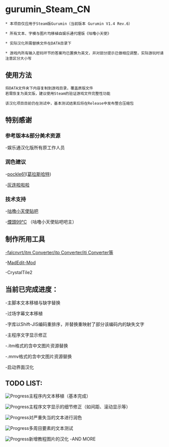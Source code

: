 # gurumin_Steam_CN


```
* 本项目仅应用于Steam版Gurumin（当前版本 Gurumin V1.4 Rev.6）

* 所有文本、字模与图片均移植自娱乐通代理版《咕噜小天使》

* 实际汉化所需替换文件在DATA目录下

* 游戏内所有输入密码环节的答案均已置换为英文，并对部分提示已做相应调整，实际游玩时请注意区分大小写
```



## 使用方法

```
将DATA文件夹下内容复制到游戏目录，覆盖原版文件
若需恢复为英文版，建议使用Steam的验证游戏文件完整性功能

该汉化项目目前仍在测试中，基本测试结束后将在Release中发布整合压缩包
```



## 特别感谢

### 参考版本&部分美术资源

-娱乐通汉化版所有原工作人员

### 润色建议

-[pockle61](https://tieba.baidu.com/home/main?un=pockle61&ie=utf-8&id=d212706f636b6c653631ab53?t=1503985727&fr=pb)([葛拉斯哈特](https://tieba.baidu.com/home/main?un=%E8%91%9B%E6%8B%89%E6%96%AF%E5%93%88%E7%89%B9&id=8e31e8919be68b89e696afe59388e789b92d00&ie=utf-8&fr=pb))

-[灰连啦啦啦](https://space.bilibili.com/149729)

### 技术支持

-[咕噜小天使贴吧](https://tieba.baidu.com/f?ie=utf-8&kw=咕噜小天使)

-[煙頭99℃](https://tieba.baidu.com/home/main/?un=%E7%B9%81%E6%98%9F%E8%BD%A8%E8%BF%B9%E4%B8%BFStar&ie=utf-8&id=d670e7b981e6989fe8bda8e8bfb9e4b8bf537461728637&fr=frs) （咕噜小天使贴吧吧主）



## 制作所用工具

[-falcnvrt/itm Converter/itp Converter/iti Converter等](https://www.pokanchan.jp/dokuwiki/software/start)

-[MadEdit-Mod](https://sourceforge.net/projects/madedit-mod/)

-CrystalTile2



## 当前已完成进度：

-主脚本文本移植与缺字替换

-过场字幕文本移植

-字库以Shift-JIS编码重排序，并替换重映射了部分该编码内的缺失文字

-主程序文字显示修正

-.itm格式的含中文图片资源替换

-.mmv格式的含中文图片资源替换

-启动界面汉化




## TODO LIST:

![Progress](http://progressed.io/bar/98)主程序内文本移植（基本完成）

![Progress](http://progressed.io/bar/75)主程序文字显示的细节修正（如间距、滚动显示等）

![Progress](http://progressed.io/bar/35)对严重失当的文本进行润色

![Progress](http://progressed.io/bar/0)多周目要素的文本测试

![Progress](http://progressed.io/bar/100)新增教程图片的汉化
-AND MORE

